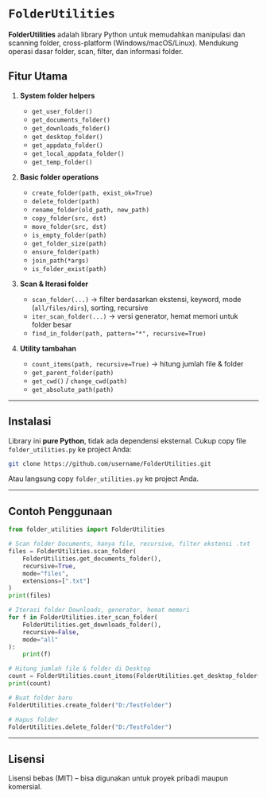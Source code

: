 # `FolderUtilities`

**FolderUtilities** adalah library Python untuk memudahkan manipulasi dan scanning folder, cross-platform (Windows/macOS/Linux).
Mendukung operasi dasar folder, scan, filter, dan informasi folder.

## Fitur Utama

1. **System folder helpers**

   * `get_user_folder()`
   * `get_documents_folder()`
   * `get_downloads_folder()`
   * `get_desktop_folder()`
   * `get_appdata_folder()`
   * `get_local_appdata_folder()`
   * `get_temp_folder()`

2. **Basic folder operations**

   * `create_folder(path, exist_ok=True)`
   * `delete_folder(path)`
   * `rename_folder(old_path, new_path)`
   * `copy_folder(src, dst)`
   * `move_folder(src, dst)`
   * `is_empty_folder(path)`
   * `get_folder_size(path)`
   * `ensure_folder(path)`
   * `join_path(*args)`
   * `is_folder_exist(path)`

3. **Scan & Iterasi folder**

   * `scan_folder(...)` → filter berdasarkan ekstensi, keyword, mode (`all/files/dirs`), sorting, recursive
   * `iter_scan_folder(...)` → versi generator, hemat memori untuk folder besar
   * `find_in_folder(path, pattern="*", recursive=True)`

4. **Utility tambahan**

   * `count_items(path, recursive=True)` → hitung jumlah file & folder
   * `get_parent_folder(path)`
   * `get_cwd()` / `change_cwd(path)`
   * `get_absolute_path(path)`

---

## Instalasi

Library ini **pure Python**, tidak ada dependensi eksternal.
Cukup copy file `folder_utilities.py` ke project Anda:

```bash
git clone https://github.com/username/FolderUtilities.git
```

Atau langsung copy `folder_utilities.py` ke project Anda.

---

## Contoh Penggunaan

```python
from folder_utilities import FolderUtilities

# Scan folder Documents, hanya file, recursive, filter ekstensi .txt
files = FolderUtilities.scan_folder(
    FolderUtilities.get_documents_folder(),
    recursive=True,
    mode="files",
    extensions=[".txt"]
)
print(files)

# Iterasi folder Downloads, generator, hemat memori
for f in FolderUtilities.iter_scan_folder(
    FolderUtilities.get_downloads_folder(),
    recursive=False,
    mode="all"
):
    print(f)

# Hitung jumlah file & folder di Desktop
count = FolderUtilities.count_items(FolderUtilities.get_desktop_folder())
print(count)

# Buat folder baru
FolderUtilities.create_folder("D:/TestFolder")

# Hapus folder
FolderUtilities.delete_folder("D:/TestFolder")
```

---

## Lisensi

Lisensi bebas (MIT) – bisa digunakan untuk proyek pribadi maupun komersial.


